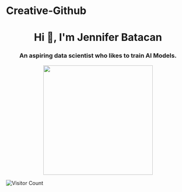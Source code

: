 # Creative-Github

<h1 align="center">Hi 👋, I'm Jennifer Batacan</h1>
<h3 align="center">An aspiring data scientist who likes to train AI Models.</h3>

<p align="center">
  <img src="https://media.giphy.com/media/l3q2K5jinAlChoCLS/giphy.gif" width="300"/>
</p>

![Visitor Count](https://komarev.com/ghpvc/?username=swift27-29&style=flat-square&color=green)
